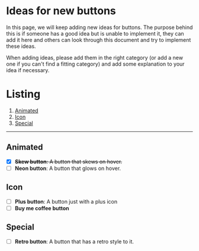 # Ideas for new buttons

In this page, we will keep adding new ideas for buttons. The purpose behind this is if someone has a good idea but is unable to implement it, they can add it here and others can look through this document and try to implement these ideas.

When adding ideas, please add them in the right category (or add a new one if you can't find a fitting category) and add some explanation to your idea if necessary.

# Listing

1. [Animated](#animated)
2. [Icon](#icon)
3. [Special](#special)

---

## Animated

- [x] ~~**Skew button**: A button that skews on hover.~~
- [ ] **Neon button**: A button that glows on hover.

## Icon

- [ ] **Plus button**: A button just with a plus icon
- [ ] **Buy me coffee button**

## Special

- [ ] **Retro button**: A button that has a retro style to it.
